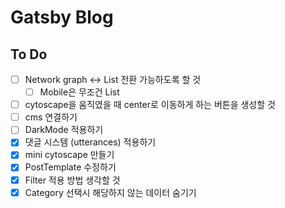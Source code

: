 # Gatsby Blog

## To Do

- [ ] Network graph <-> List 전환 가능하도록 할 것
  - [ ] Mobile은 무조건 List
- [ ] cytoscape을 움직였을 때 center로 이동하게 하는 버튼을 생성할 것
- [ ] cms 연결하기
- [ ] DarkMode 적용하기
- [x] 댓글 시스템 (utterances) 적용하기
- [x] mini cytoscape 만들기
- [x] PostTemplate 수정하기
- [x] Filter 적용 방법 생각할 것
- [x] Category 선택시 해당하지 않는 데이터 숨기기

